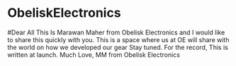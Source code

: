 # ObeliskElectronics
#Dear All
This Is Marawan Maher from Obelisk Electronics and I would like to share this quickly with you. 
This is a space where us at OE will share with the world on how we developed our gear
Stay tuned. For the record, This is written at launch. 
Much Love, 
MM from Obelisk Electronics
